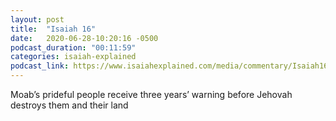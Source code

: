```yaml
---
layout: post
title:  "Isaiah 16"
date:   2020-06-28-10:20:16 -0500
podcast_duration: "00:11:59"
categories: isaiah-explained
podcast_link: https://www.isaiahexplained.com/media/commentary/Isaiah16.mp3
---
```

Moab’s prideful people receive three years’ warning before Jehovah destroys them and their land

